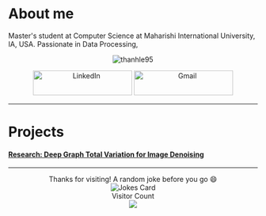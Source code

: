 # About me
Master's student at Computer Science at Maharishi International University, IA, USA. Passionate in Data Processing,  

<div align="center">
<p><img align="center" src=https://github-readme-stats.vercel.app/api?username=thanhle95&theme=ayu-mirage&show_icons=true&custom_title=Thanhle95%20GitHub%20Stats&include_all_commits=true&hide=issues,contribs&count_private=true" alt="thanhle95" />
</p>  
  
<div align="center">
<a href="https://www.linkedin.com/in/huyvu7495/" target="_blank"><img alt="LinkedIn" src="https://img.shields.io/badge/linkedin-%230077B5.svg?&style=for-the-badge&logo=linkedin&logoColor=white" width=200px height=50px /></a>
<a href="mailto:huyvu@cse.yorku.ca" target="_blank"><img alt="Gmail" src="https://img.shields.io/badge/Gmail-D14836?&style=for-the-badge&logo=Gmail&logoColor=white" width=200px height=50px  /></a> 
  </div>
</div>


-----------------------------------
# Projects
#### [Research: Deep Graph Total Variation for Image Denoising](https://github.com/huyvd7/deepgtv)



-----------------------------------
<div align="center">
Thanks for visiting! A random joke before you go 😄  
<div><img src="https://readme-jokes.vercel.app/api?theme=ayu-mirage" alt="Jokes Card" /></div>
<div> 
  <div>Visitor Count</div>
<img src=https://profile-counter.glitch.me/thanhle95/count.svg /></div>
</div>


<!--
<img src='https://random-memer.herokuapp.com/' title="Meme" alt="Please refresh the page if the meme doesn't show up.">
-->
